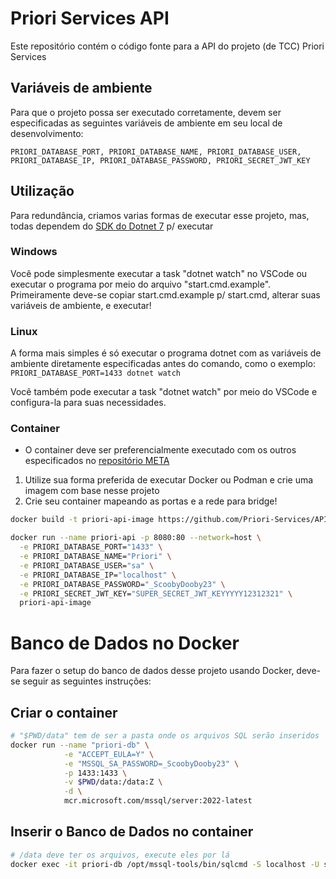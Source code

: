 # Priori Services API 

Este repositório contém o código fonte para a API do projeto (de TCC) Priori Services

## Variáveis de ambiente

Para que o projeto possa ser executado corretamente, devem ser especificadas as seguintes variáveis de ambiente em seu local de desenvolvimento:

```
PRIORI_DATABASE_PORT, PRIORI_DATABASE_NAME, PRIORI_DATABASE_USER, PRIORI_DATABASE_IP, PRIORI_DATABASE_PASSWORD, PRIORI_SECRET_JWT_KEY
```

## Utilização

Para redundância, criamos varias formas de executar esse projeto, mas, todas dependem do [SDK do Dotnet 7](https://dotnet.microsoft.com/en-us/download/dotnet/7.0) p/ executar

### Windows

Você pode simplesmente executar a task "dotnet watch" no VSCode ou executar o programa por meio do arquivo "start.cmd.example". Primeiramente deve-se copiar start.cmd.example p/ start.cmd, alterar suas variáveis de ambiente, e executar!

### Linux

A forma mais simples é só executar o programa dotnet com as variáveis de ambiente diretamente especificadas antes do comando, como o exemplo: `PRIORI_DATABASE_PORT=1433 dotnet watch`

Você também pode executar a task "dotnet watch" por meio do VSCode e configura-la para suas necessidades.

### Container

- O container deve ser preferencialmente executado com os outros especificados no [repositório META](https://github.com/Priori-Services/META)

1. Utilize sua forma preferida de executar Docker ou Podman e crie uma imagem com base nesse projeto
2. Crie seu container mapeando as portas e a rede para bridge!

```sh
docker build -t priori-api-image https://github.com/Priori-Services/API

docker run --name priori-api -p 8080:80 --network=host \
  -e PRIORI_DATABASE_PORT="1433" \
  -e PRIORI_DATABASE_NAME="Priori" \
  -e PRIORI_DATABASE_USER="sa" \
  -e PRIORI_DATABASE_IP="localhost" \
  -e PRIORI_DATABASE_PASSWORD="_ScoobyDooby23" \
  -e PRIORI_SECRET_JWT_KEY="SUPER_SECRET_JWT_KEYYYYY12312321" \
  priori-api-image
```

# Banco de Dados no Docker

Para fazer o setup do banco de dados desse projeto usando Docker, deve-se seguir as seguintes instruções:

## Criar o container

```sh
# "$PWD/data" tem de ser a pasta onde os arquivos SQL serão inseridos
docker run --name "priori-db" \
            -e "ACCEPT_EULA=Y" \
            -e "MSSQL_SA_PASSWORD=_ScoobyDooby23" \
            -p 1433:1433 \
            -v $PWD/data:/data:Z \
            -d \
            mcr.microsoft.com/mssql/server:2022-latest
```

## Inserir o Banco de Dados no container

```sh
# /data deve ter os arquivos, execute eles por lá
docker exec -it priori-db /opt/mssql-tools/bin/sqlcmd -S localhost -U sa -P _ScoobyDooby23 -i /data/setup.sql
```
